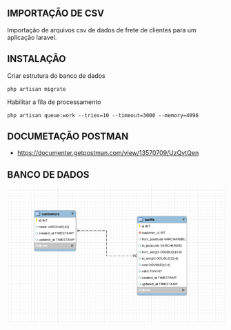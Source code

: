 

## IMPORTAÇÃO DE CSV
Importação de arquivos csv de dados de frete de clientes para um aplicação laravel. 

## INSTALAÇÃO
Criar estrutura do banco de dados
```
php artisan migrate
```

Habilitar a fila de processamento
```
php artisan queue:work --tries=10 --timeout=3000 --memory=4096
```

## DOCUMETAÇÃO POSTMAN
- https://documenter.getpostman.com/view/13570709/UzQvtQen

## BANCO DE DADOS
![alt text](https://raw.githubusercontent.com/salescairo/php-csv-importation/main/storage/app/others/db.png)